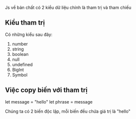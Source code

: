 <!-- Tham tri Tham chieu -->

Js về bản chất có 2 kiểu dữ liệu chính là tham trị và tham chiếu

## Kiểu tham trị

Có những kiểu sau đây:

1. number
2. string
3. boolean
4. null
5. undefined
6. BigInt
7. Symbol

## Việc copy biến với tham trị

let message = "hello"
let phrase = message

Chúng ta có 2 biến độc lập, mỗi biến đều chứa giá trị là "hello"
